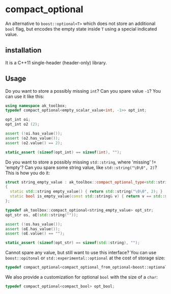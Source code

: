 # compact_optional
An alternative to `boost::optional<T>` which does not store an additional `bool` flag,
but encodes the empty state inside `T` using a special indicated value.

## installation
It is a C++11 single-header (header-only) library.

## Usage

Do you want to store a possibly missing `int`? Can you spare value `-1`? You can use it like this:

```c++
using namespace ak_toolbox;
typedef compact_optional<empty_scalar_value<int, -1>> opt_int;

opt_int oi;
opt_int o2 (2);

assert (!oi.has_value());
assert (o2.has_value());
assert (o2.value() == 2);

static_assert (sizeof(opt_int) == sizeof(int), "");
```

Do you want to store a possibly missing `std::string`, where 'missing' != 'empty'?
Can you spare some string value, like `std::string("\0\0", 2)`? This is how you do it:

```c++
struct string_empty_value : ak_toolbox::compact_optional_type<std::string>
{
  static std::string empty_value() { return std::string("\0\0", 2); }
  static bool is_empty_value(const std::string& v) { return v == std::string("\0\0", 2); }
};

typedef ak_toolbox::compact_optional<string_empty_value> opt_str;
opt_str os, oE(std::string(""));

assert (!os.has_value());
assert (oE.has_value());
assert (oE.value() == "");

static_assert (sizeof(opt_str) == sizeof(std::string), "");
```

Cannot spare any value, but still want to use this interface? You can use `boost::opitonal` or `std::experimental::optional` at the cost of storage size:

```c++
typedef compact_optional<compact_optional_from_optional<boost::optional<int>>> opt_int;
```

We also provide a customization for optional `bool` with the size of a `char`:

```c++
typedef compact_optional<compact_bool> opt_bool;
```
